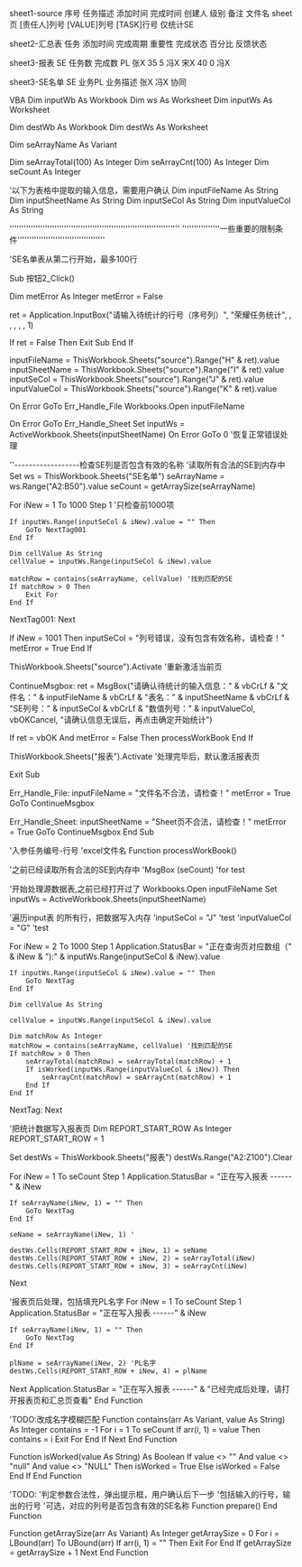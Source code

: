 sheet1-source
序号	任务描述	添加时间	完成时间	创建人	级别	备注	文件名	sheet页	[责任人]列号	[VALUE]列号	[TASK]行号	仅统计SE

sheet2-汇总表
任务	添加时间	完成周期	重要性	完成状态	百分比	反馈状态

sheet3-报表
SE	任务数	完成数	PL
张X	35	5	冯X
宋X	40	0	冯X

sheet3-SE名单
SE	业务PL	业务描述
张X	冯X	协同

VBA
Dim inputWb As Workbook
Dim ws As Worksheet
Dim inputWs As Worksheet

Dim destWb As Workbook
Dim destWs As Worksheet



Dim seArrayName  As Variant

Dim seArrayTotal(100) As Integer
Dim seArrayCnt(100) As Integer
Dim seCount As Integer

'以下为表格中提取的输入信息，需要用户确认
Dim inputFileName As String
Dim inputSheetName As String
Dim inputSeCol As String
Dim inputValueCol As String



''''''''''''''''''''''''''''''''''''''''''''''''''''''''''''''''''''''''
''''''''''''''''一些重要的限制条件'''''''''''''''''''''''''''''''''''''

'SE名单表从第二行开始，最多100行


Sub 按钮2_Click()

Dim metError As Integer
metError = False

ret = Application.InputBox("请输入待统计的行号（序号列）", "荣耀任务统计", , , , , , 1)

If ret = False Then
Exit Sub
End If

inputFileName = ThisWorkbook.Sheets("source").Range("H" & ret).value
inputSheetName = ThisWorkbook.Sheets("source").Range("I" & ret).value
inputSeCol = ThisWorkbook.Sheets("source").Range("J" & ret).value
inputValueCol = ThisWorkbook.Sheets("source").Range("K" & ret).value



On Error GoTo Err_Handle_File
Workbooks.Open inputFileName

On Error GoTo Err_Handle_Sheet
Set inputWs = ActiveWorkbook.Sheets(inputSheetName)
On Error GoTo 0 '恢复正常错误处理

''------------------检查SE列是否包含有效的名称
'读取所有合法的SE到内存中
Set ws = ThisWorkbook.Sheets("SE名单")
seArrayName = ws.Range("A2:B50").value
seCount = getArraySize(seArrayName)


For iNew = 1 To 1000 Step 1  '只检查前1000项
    
    If inputWs.Range(inputSeCol & iNew).value = "" Then
        GoTo NextTag001
    End If

    Dim cellValue As String
    cellValue = inputWs.Range(inputSeCol & iNew).value

    matchRow = contains(seArrayName, cellValue) '找到匹配的SE
    If matchRow > 0 Then
        Exit For
    End If
        
NextTag001:
 Next

If iNew = 1001 Then
    inputSeCol = "列号错误，没有包含有效名称，请检查！"
    metError = True
End If

ThisWorkbook.Sheets("source").Activate '重新激活当前页


ContinueMsgbox:
ret = MsgBox("请确认待统计的输入信息：" & vbCrLf & "文件名：" & inputFileName & vbCrLf & "表名：" & inputSheetName & vbCrLf & "SE列号：" & inputSeCol & vbCrLf & "数值列号：" & inputValueCol, vbOKCancel, "请确认信息无误后，再点击确定开始统计")


If ret = vbOK And metError = False Then
    processWorkBook
End If

ThisWorkbook.Sheets("报表").Activate '处理完毕后，默认激活报表页

Exit Sub

Err_Handle_File:
    inputFileName = "文件名不合法，请检查！"
    metError = True
    GoTo ContinueMsgbox

Err_Handle_Sheet:
    inputSheetName = "Sheet页不合法，请检查！"
    metError = True
    GoTo ContinueMsgbox
End Sub




'入参任务编号-行号
'excel文件名
Function processWorkBook()


'之前已经读取所有合法的SE到内存中
'MsgBox (seCount) 'for test

'开始处理源数据表,之前已经打开过了
Workbooks.Open inputFileName
Set inputWs = ActiveWorkbook.Sheets(inputSheetName)



'遍历input表 的所有行，把数据写入内存
'inputSeCol = "J" 'test
'inputValueCol = "G" 'test

For iNew = 2 To 1000 Step 1
    Application.StatusBar = "正在查询页对应数组（" & iNew & "):" & inputWs.Range(inputSeCol & iNew).value
    
    If inputWs.Range(inputSeCol & iNew).value = "" Then
        GoTo NextTag
    End If
    
    Dim cellValue As String
    
    cellValue = inputWs.Range(inputSeCol & iNew).value
    
    Dim matchRow As Integer
    matchRow = contains(seArrayName, cellValue) '找到匹配的SE
    If matchRow > 0 Then
        seArrayTotal(matchRow) = seArrayTotal(matchRow) + 1
        If isWorked(inputWs.Range(inputValueCol & iNew)) Then
            seArrayCnt(matchRow) = seArrayCnt(matchRow) + 1
        End If
    End If
                
       
        
NextTag:
 Next

'把统计数据写入报表页
Dim REPORT_START_ROW As Integer
REPORT_START_ROW = 1

Set destWs = ThisWorkbook.Sheets("报表")
destWs.Range("A2:Z100").Clear

For iNew = 1 To seCount Step 1
    Application.StatusBar = "正在写入报表 ------" & iNew
    
    If seArrayName(iNew, 1) = "" Then
        GoTo NextTag
    End If
    
    seName = seArrayName(iNew, 1) '
    
    destWs.Cells(REPORT_START_ROW + iNew, 1) = seName
    destWs.Cells(REPORT_START_ROW + iNew, 2) = seArrayTotal(iNew)
    destWs.Cells(REPORT_START_ROW + iNew, 3) = seArrayCnt(iNew)
                

 Next
 
 

'报表页后处理，包括填充PL名字
For iNew = 1 To seCount Step 1
    Application.StatusBar = "正在写入报表 ------" & iNew
    
    If seArrayName(iNew, 1) = "" Then
        GoTo NextTag
    End If
    
    plName = seArrayName(iNew, 2) 'PL名字
    destWs.Cells(REPORT_START_ROW + iNew, 4) = plName
 Next
Application.StatusBar = "正在写入报表 ------" & "已经完成后处理，请打开报表页和汇总页查看"
End Function


'TODO:改成名字模糊匹配
Function contains(arr As Variant, value As String) As Integer
contains = -1
For i = 1 To seCount
    If arr(i, 1) = value Then
        contains = i
        Exit For
    End If
Next
End Function

Function isWorked(value As String) As Boolean
If value <> "" And value <> "null" And value <> "NULL" Then
    isWorked = True
Else
    isWorked = False
End If
End Function


'TODO:
'判定参数合法性，弹出提示框，用户确认后下一步
'包括输入的行号，输出的行号
'可选，对应的列号是否包含有效的SE名称
Function prepare()
End Function


Function getArraySize(arr As Variant) As Integer
getArraySize = 0
For i = LBound(arr) To UBound(arr)
    If arr(i, 1) = "" Then
        Exit For
    End If
    getArraySize = getArraySize + 1
Next
End Function
